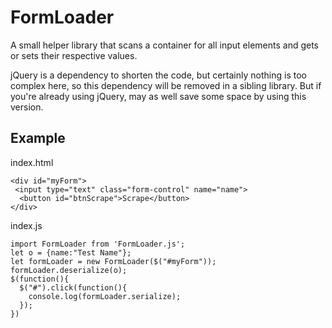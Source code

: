 # FormLoader
A small helper library that scans a container for all input elements and gets or    sets their respective values.


jQuery is a dependency to shorten the code, but certainly nothing is too complex
here, so this dependency will be removed in a sibling library. But if you're
already using jQuery, may as well save some space by using this version.

## Example
index.html
```
<div id="myForm">
 <input type="text" class="form-control" name="name">
  <button id="btnScrape">Scrape</button>
</div>
```

index.js
```
import FormLoader from 'FormLoader.js';
let o = {name:"Test Name"};
let formLoader = new FormLoader($("#myForm"));
formLoader.deserialize(o);
$(function(){
  $("#").click(function(){
    console.log(formLoader.serialize);
  });
})
```
